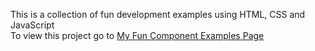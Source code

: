 This is a collection of fun development examples using HTML, CSS and JavaScript  
To view this project go to [My Fun Component Examples Page](http://joefly.site/pages/projects/fun_examples/index.html)
